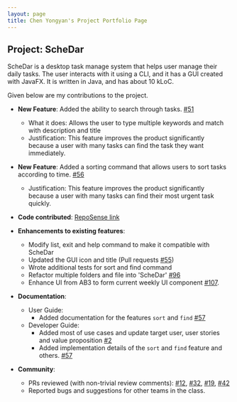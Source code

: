 ```yaml
---
layout: page
title: Chen Yongyan's Project Portfolio Page
---
```


## Project: ScheDar

ScheDar is a desktop task manage system that helps user manage their daily tasks. The user interacts with it using a CLI, and it has a GUI created with JavaFX. It is written in Java, and has about 10 kLoC.

Given below are my contributions to the project.

* **New Feature**: Added the ability to search through tasks. [\#51](https://github.com/AY2021S1-CS2103-T16-4/tp/pull/51)
  * What it does: Allows the user to type multiple keywords and match with description and title
  * Justification: This feature improves the product significantly because a user with many tasks can find the task they want immediately.

* **New Feature**: Added a sorting command that allows users to sort tasks according to time. [\#56](https://github.com/AY2021S1-CS2103-T16-4/tp/pull/56)
  * Justification: This feature improves the product significantly because a user with many tasks can find their most urgent task quickly.

* **Code contributed**: [RepoSense link](https://nus-cs2103-ay2021s1.github.io/tp-dashboard/#breakdown=true&search=raymond0212)

* **Enhancements to existing features**:
  * Modify list, exit and help command to make it compatible with ScheDar
  * Updated the GUI icon and title (Pull requests [\#55](https://github.com/AY2021S1-CS2103-T16-4/tp/pull/55))
  * Wrote additional tests for sort and find command
  * Refactor multiple folders and file into 'ScheDar' [\#96](https://github.com/AY2021S1-CS2103-T16-4/tp/pull/96)
  * Enhance UI from AB3 to form current weekly UI component [\#107](https://github.com/AY2021S1-CS2103-T16-4/tp/pull/107).

* **Documentation**:
  * User Guide:
    * Added documentation for the features `sort` and `find` [\#57](https://github.com/AY2021S1-CS2103-T16-4/tp/pull/57)
  * Developer Guide:
    * Added most of use cases and update target user, user stories and value proposition [\#2](https://github.com/AY2021S1-CS2103-T16-4/tp/pull/2)
    * Added implementation details of the `sort` and `find` feature and others. [\#57](https://github.com/AY2021S1-CS2103-T16-4/tp/pull/57)

* **Community**:
  * PRs reviewed (with non-trivial review comments): [\#12](), [\#32](), [\#19](), [\#42]()
  * Reported bugs and suggestions for other teams in the class.
